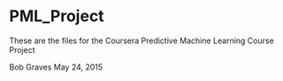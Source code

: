 # PML_Project
These are the files for the Coursera Predictive Machine Learning Course Project

Bob Graves
May 24, 2015

